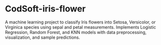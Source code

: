 # CodSoft-iris-flower
A machine learning project to classify Iris flowers into Setosa, Versicolor, or Virginica species using sepal and petal measurements. Implements Logistic Regression, Random Forest, and KNN models with data preprocessing, visualization, and sample predictions.
